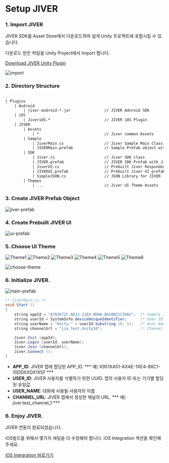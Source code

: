 Setup JIVER
============================
### 1. Import JIVER 
JIVER SDK를 Asset Store에서 다운로드하여 쉽게 Unity 프로젝트에 포함시킬 수 있습니다.

다운로드 받은 파일을 Unity Project에서 Import 합니다. 

[Download JIVER Unity Plugin](download_sdk.html)

![import](https://raw.githubusercontent.com/smilefam/jiver-unity-doc/master/file/import.jpg)


### 2. Directory Structure
``` xml
.
| Plugins
    | Android
        | jiver-android-*.jar               // JIVER Adnroid SDK
    | iOS
        | JiveriOS.*                        // JIVER iOS Plugin
    | JIVER
        | Assets
            | *                             // Jiver common Assets
        | Sample
            | JiverMain.cs                  // Jiver Sample Main Class
            | JIVERMain.prefab              // Sample Prefab object with the JiverMain class
        | SDK
            | Jiver.cs                      // Jiver SDK class
            | JIVER.prefab                  // JIVER SDK Prefab with Jiver class
            | JiverUI.cs                    // Prebuilt Jiver Responder class
            | JIVERUI.prefab                // Prebuilt Jiver UI prefab with JiverUI class.
            | SimpleJSON.cs                 // JSON Library for JIVER
        | Themes
            | ...                           // Jiver UI Theme Assets
```

### 3. Create JIVER Prefab Object
![jiver-prefab](https://raw.githubusercontent.com/smilefam/jiver-unity-doc/master/file/jiver_prefab.jpg)

### 4. Create Prebuilt JIVER UI
![ui-prefab](https://raw.githubusercontent.com/smilefam/jiver-unity-doc/master/file/ui_prefab.jpg)

### 5. Choose UI Theme
![Theme1](https://raw.githubusercontent.com/smilefam/jiver-unity-doc/master/file/th_beige_crema.jpg)
![Theme2](https://raw.githubusercontent.com/smilefam/jiver-unity-doc/master/file/th_candy_sky.jpg)
![Theme3](https://raw.githubusercontent.com/smilefam/jiver-unity-doc/master/file/th_fantasy.jpg)
![Theme4](https://raw.githubusercontent.com/smilefam/jiver-unity-doc/master/file/th_purple_mania.jpg)
![Theme5](https://raw.githubusercontent.com/smilefam/jiver-unity-doc/master/file/th_space_dark.jpg)
![Theme6](https://raw.githubusercontent.com/smilefam/jiver-unity-doc/master/file/th_village.jpg)

![choose-theme](https://raw.githubusercontent.com/smilefam/jiver-unity-doc/master/file/choose_theme.jpg)


### 6. Initialize JIVER.
![main-prefab](https://raw.githubusercontent.com/smilefam/jiver-unity-doc/master/file/main_prefab.jpg)

``` java
/* JiverMain.cs */
void Start ()
{
    string appId = "A7A2672C-AD11-11E4-8DAA-0A18B21C2D82";  /* Sample Jiver Application */
    string userId = SystemInfo.deviceUniqueIdentifier;      /* User ID */
    string userName = "Unity-" + userId.Substring (0, 5);   /* User Name */
    string channelUrl = "jia_test.Unity3d";                 /* Channel URL */

    Jiver.Init (appId);
    Jiver.Login (userId, userName);
    Jiver.Join (channelUrl);
    Jiver.Connect ();
}
```
 * **APP_ID**: JIVER 앱에 할당된 APP_ID. *** 예) X951XA51-AXAE-1XE4-8XC1-10DDXXDX1X5F ***
 * **USER_ID**: JIVER 사용자를 식별하기 위한 UUID. 앱의 사용자 ID 또는 기기별 할당된 유일값.
 * **USER_NAME**: 대화에 사용될 사용자의 이름
 * **CHANNEL_URL**: JIVER 앱에서 생성한 채널의 URL. *** 예) jiver.test_channel_1 ***

### 6. Enjoy JIVER.

JIVER 연동이 완료되었습니다.

iOS빌드를 위해서 몇가지 세팅을 더 수정해야 합니다. iOS Integration 섹션을 확인해 주세요.

[iOS Integration 바로가기](ios.html)
